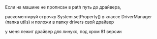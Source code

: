 Если на машине не прописан в path путь до драйвера,

раскоментируй строчку System.setProperty() в классе DriverManager (папка utils) и положи в папку drivers свой драйвер

у меня лежит драйвер для линукс, под хром 81 версии
         
